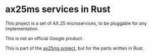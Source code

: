 # ax25ms services in Rust

This project is a set of AX.25 microservices, to be pluggable for any
implementation.

This is not an official Google product.

This is part of the [ax25ms
project](https://github.com/ThomasHabets/ax25ms), but for the parts
written in Rust.
